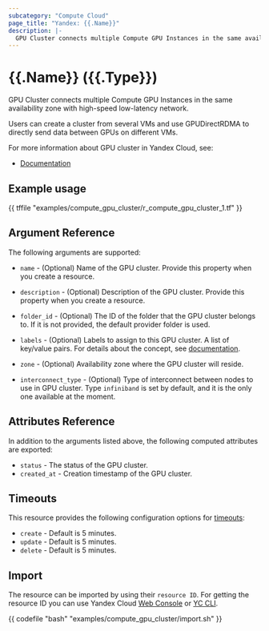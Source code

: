 ```yaml
---
subcategory: "Compute Cloud"
page_title: "Yandex: {{.Name}}"
description: |-
  GPU Cluster connects multiple Compute GPU Instances in the same availability zone with high-speed low-latency network.
---
```


# {{.Name}} ({{.Type}})

GPU Cluster connects multiple Compute GPU Instances in the same availability zone with high-speed low-latency network.

Users can create a cluster from several VMs and use GPUDirectRDMA to directly send data between GPUs on different VMs.

For more information about GPU cluster in Yandex Cloud, see:

* [Documentation](https://yandex.cloud/docs/compute/concepts/gpu_cluster)

## Example usage

{{ tffile "examples/compute_gpu_cluster/r_compute_gpu_cluster_1.tf" }}

## Argument Reference

The following arguments are supported:

* `name` - (Optional) Name of the GPU cluster. Provide this property when you create a resource.

* `description` - (Optional) Description of the GPU cluster. Provide this property when you create a resource.

* `folder_id` - (Optional) The ID of the folder that the GPU cluster belongs to. If it is not provided, the default provider folder is used.

* `labels` - (Optional) Labels to assign to this GPU cluster. A list of key/value pairs. For details about the concept, see [documentation](https://yandex.cloud/docs/overview/concepts/services#labels).

* `zone` - (Optional) Availability zone where the GPU cluster will reside.

* `interconnect_type` - (Optional) Type of interconnect between nodes to use in GPU cluster. Type `infiniband` is set by default, and it is the only one available at the moment.

## Attributes Reference

In addition to the arguments listed above, the following computed attributes are exported:

* `status` - The status of the GPU cluster.
* `created_at` - Creation timestamp of the GPU cluster.

## Timeouts

This resource provides the following configuration options for [timeouts](https://www.terraform.io/docs/language/resources/syntax.html#operation-timeouts):

- `create` - Default is 5 minutes.
- `update` - Default is 5 minutes.
- `delete` - Default is 5 minutes.

## Import

The resource can be imported by using their `resource ID`. For getting the resource ID you can use Yandex Cloud [Web Console](https://console.yandex.cloud) or [YC CLI](https://yandex.cloud/docs/cli/quickstart).

{{ codefile "bash" "examples/compute_gpu_cluster/import.sh" }}
